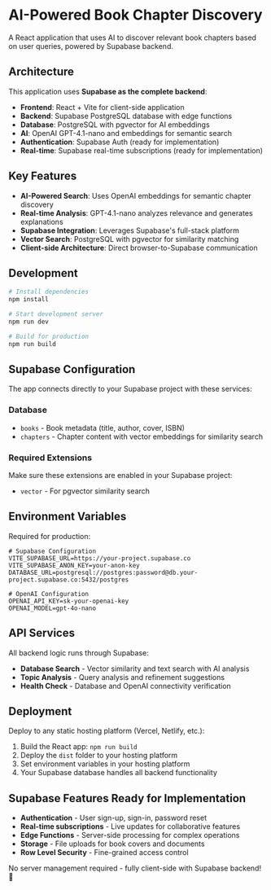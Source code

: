 # AI-Powered Book Chapter Discovery

A React application that uses AI to discover relevant book chapters based on user queries, powered by Supabase backend.

## Architecture

This application uses **Supabase as the complete backend**:
- **Frontend**: React + Vite for client-side application
- **Backend**: Supabase PostgreSQL database with edge functions
- **Database**: PostgreSQL with pgvector for AI embeddings  
- **AI**: OpenAI GPT-4.1-nano and embeddings for semantic search
- **Authentication**: Supabase Auth (ready for implementation)
- **Real-time**: Supabase real-time subscriptions (ready for implementation)

## Key Features

- **AI-Powered Search**: Uses OpenAI embeddings for semantic chapter discovery
- **Real-time Analysis**: GPT-4.1-nano analyzes relevance and generates explanations  
- **Supabase Integration**: Leverages Supabase's full-stack platform
- **Vector Search**: PostgreSQL with pgvector for similarity matching
- **Client-side Architecture**: Direct browser-to-Supabase communication

## Development

```bash
# Install dependencies
npm install

# Start development server  
npm run dev

# Build for production
npm run build
```

## Supabase Configuration

The app connects directly to your Supabase project with these services:

### Database
- `books` - Book metadata (title, author, cover, ISBN)
- `chapters` - Chapter content with vector embeddings for similarity search

### Required Extensions
Make sure these extensions are enabled in your Supabase project:
- `vector` - For pgvector similarity search

## Environment Variables

Required for production:
```
# Supabase Configuration
VITE_SUPABASE_URL=https://your-project.supabase.co
VITE_SUPABASE_ANON_KEY=your-anon-key
DATABASE_URL=postgresql://postgres:password@db.your-project.supabase.co:5432/postgres

# OpenAI Configuration  
OPENAI_API_KEY=sk-your-openai-key
OPENAI_MODEL=gpt-4o-nano
```

## API Services

All backend logic runs through Supabase:
- **Database Search** - Vector similarity and text search with AI analysis
- **Topic Analysis** - Query analysis and refinement suggestions  
- **Health Check** - Database and OpenAI connectivity verification

## Deployment

Deploy to any static hosting platform (Vercel, Netlify, etc.):
1. Build the React app: `npm run build`
2. Deploy the `dist` folder to your hosting platform
3. Set environment variables in your hosting platform
4. Your Supabase database handles all backend functionality

## Supabase Features Ready for Implementation

- **Authentication** - User sign-up, sign-in, password reset
- **Real-time subscriptions** - Live updates for collaborative features
- **Edge Functions** - Server-side processing for complex operations
- **Storage** - File uploads for book covers and documents
- **Row Level Security** - Fine-grained access control

No server management required - fully client-side with Supabase backend! 🚀
